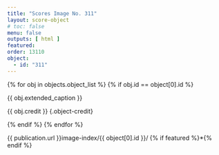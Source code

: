 ```yaml
---
title: "Scores Image No. 311"
layout: score-object
# toc: false
menu: false
outputs: [ html ]
featured: 
order: 13110
object:
  - id: "311"
---
```


{% for obj in objects.object_list %}
{% if obj.id == object[0].id %}

{{ obj.extended_caption }}

{{ obj.credit }} {.object-credit}

{% endif %}
{% endfor %}

<div class="object-credit object-url is-print-only">

{{ publication.url }}image-index/{{ object[0].id }}/ {% if featured %}*{% endif %}

</div>

